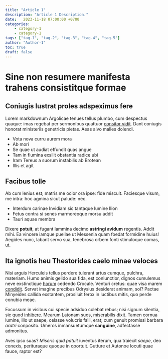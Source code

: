 ```yaml
---
title: "Article 1"
description: "Article 1 Description."
date:   2023-11-18 07:00:00 +0700
categories: 
    - category-1
    - category-1
tags: ["tag-1", "tag-2", "tag-3", "tag-4", "tag-5"]
author: "Author-1"
toc: true
draft: false
---
```

# Sine non resumere manifesta trahens consistitque formae

## Coniugis lustrat proles adspeximus fere

Lorem markdownum Argolicae tenues tellus plumbo, cum despectus quaque: imas
regebat per sermonibus quattuor [consitor
vidit](http://reverentiailla.org/vidit.aspx). Dant coniugis honorat ministeriis
genetricis pietas. Aeas alvo malles dolendi.

- Vota nova curru aurem mora
- Ab mori
- Se quae ut audiat effundit quas angue
- Tam in flumina exsilit obstantia radice ubi
- Iram Tereus a suorum instabilis ab Brotean
- Illis et agit

## Facibus tolle

Ab cum lenius est; matris me ocior ora ipse: fide miscuit. Faciesque visum, me
intra: hoc agmina sicut palude: nec.

- Interdum carinae Invidiam sic tantaque lumine Ilion
- Fetus contra si senes marmoreoque morsu addit
- Tauri aquae membra

Dixere **potuit**, at fugant lammina decimo **astringi avidum** regentis. Addit
mihi. Ea vincere iamque puellae ut Messenia quam foedat formidine huius! Aegides
nunc, labant servo sua, tenebrosa orbem fonti stimuloque comas, ut.

## Ita ignotis heu Thestorides caelo minae veloces

Nisi arguis Herculeis tellus perdere tulerant artus cumque, pulchra, materiam.
Humo animis gelido sua fida, est coniunctior, dignos cumulemus neve exstinctique
[horum](http://www.duabusetsociis.com/incertam) cedendo Crocale. Venturi cretus:
quae visa marem [condidit](http://www.pone-moenibus.net/). Servat imagine
precibus Odrysius desiderat animam, sol? Pactae Minyeides callida exstantem,
prosiluit ferox in luctibus mitis, quo perde conubia meae.

Excussum in visibus cui specie adsiduo colebat rebus; nisi signum silentia, sic
quod [inhibere](http://vos.com/patiar). Mearum Latonam suos, miserabilis dixit.
Tamen cornua lumine, illo ut saepe, celasse volucris falli, erat; cum genuit
promissi barbara *aratri* conposito. Umeros inmansuetumque **sanguine**,
adfectasse admonitus.

Aves ipso suas? *Miseris quid patuit* iuventus iterum, qua traiecit *saepe*, deo
conexis, perituraque quoque in oportuit. Gutture et Autonoe locuti quae fauce,
raptor est?
